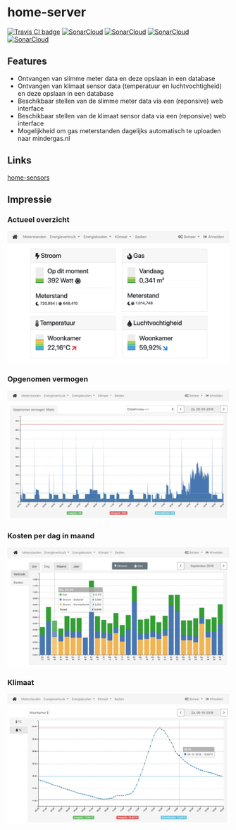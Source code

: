 # home-server

<a href="https://travis-ci.org/bassages/home-server" taget="_blank"><img src="https://travis-ci.org/bassages/home-server.svg?branch=master" alt="Travis CI badge"></a>
<a href="https://sonarcloud.io/dashboard?id=home-server%3Ahome-server-backend" target="_blank"><img src="https://sonarcloud.io/api/project_badges/measure?project=home-server%3Ahome-server-backend&metric=coverage" alt="SonarCloud"></a>
<a href="https://sonarcloud.io/dashboard?id=home-server%3Ahome-server-backend" target="_blank"><img src="https://sonarcloud.io/api/project_badges/measure?project=home-server%3Ahome-server-backend&metric=code_smells" alt="SonarCloud"></a>
<a href="https://sonarcloud.io/dashboard?id=home-server%3Ahome-server-backend" target="_blank"><img src="https://sonarcloud.io/api/project_badges/measure?project=home-server%3Ahome-server-backend&metric=bugs" alt="SonarCloud"></a>
<a href="https://sonarcloud.io/dashboard?id=home-server%3Ahome-server-backend" target="_blank"><img src="https://sonarcloud.io/api/project_badges/measure?project=home-server%3Ahome-server-backend&metric=vulnerabilities" alt="SonarCloud"></a>

## Features
- Ontvangen van slimme meter data en deze opslaan in een database
- Ontvangen van klimaat sensor data (temperatuur en luchtvochtigheid) en deze opslaan in een database
- Beschikbaar stellen van de slimme meter data via een (reponsive) web interface
- Beschikbaar stellen van de klimaat sensor data via een (reponsive) web interface
- Mogelijkheid om gas meterstanden dagelijks automatisch te uploaden naar mindergas.nl

## Links
[home-sensors](https://github.com/bassages/home-sensors)

## Impressie

### Actueel overzicht
![Alt text](documentation/screenshots/actueel-xl.jpg?raw=true "Actueel")

### Opgenomen vermogen
![Alt text](documentation/screenshots/opgenomen-vermogen.jpg?raw=true "Actueel")

### Kosten per dag in maand
![Alt text](documentation/screenshots/kosten-dag-xl.jpg?raw=true "Kosten per maand in jaar")

### Klimaat
![Alt text](documentation/screenshots/temperatuur.jpg?raw=true "Temperatuur")
